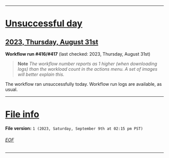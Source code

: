 
***

# [Unsuccessful day](#Unsuccessful-day)

## [2023, Thursday, August 31st](#2023-Thursday-August-31st)

**Workflow run #416/#417** (last checked: 2023, Thursday, August 31st)

> **Note** _The workflow number reports as 1 higher (when downloading logs) than the workload count in the actions menu. A set of images will better explain this._

The workflow ran unsuccessfully today. Workflow run logs are available, as usual.

***

# [File info](#File-info)

**File version:** `1 (2023, Saturday, September 9th at 02:15 pm PST)`

###### [EOF](#EOF)

***
